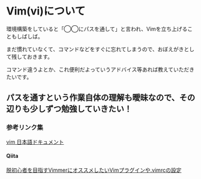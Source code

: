 # Vim(vi)について

環境構築をしていると「◯◯にパスを通して」と言われ、Vimを立ち上げることもしばしば。

まだ慣れていなくて、コマンドなどをすぐに忘れてしまうので、おぼえがきとして残しておきます。

コマンド違うよとか、これ便利だよっていうアドバイス等あれば教えていただきたいです。

パスを通すという作業自体の理解も曖昧なので、その辺りも少しずつ勉強していきたい！
---

### 参考リンク集


[vim 日本語ドキュメント](https://vim-jp.org/vimdoc-ja/index.html)

#### Qiita
[脱初心者を目指すVimmerにオススメしたいVimプラグインや.vimrcの設定](http://qiita.com/jnchito/items/5141b3b01bced9f7f48f)
